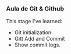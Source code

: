 ### Aula de Git & Github

This stage I've learned:

- Git initialization
- Gitt Add and Commit
- Show commit logs.